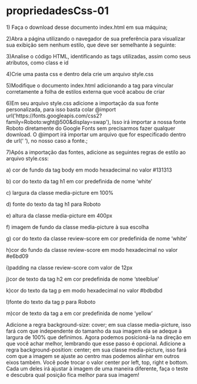 # propriedadesCss-01
<p> 1) Faça o download desse documento index.html em sua máquina;
</p>

<p>2)Abra a página utilizando o navegador de sua preferência para visualizar sua exibição sem nenhum estilo, que deve ser semelhante à seguinte:</p>
<p>3)Analise o código HTML, identificando as tags utilizadas, assim como seus atributos, como class e id</p>
<p>4)Crie uma pasta css e dentro dela crie um arquivo style.css</p>
<p>5)Modifique o documento index.html adicionando a tag <link> para vincular corretamente a folha de estilos externa que você acabou de criar</p>
<p>6)Em seu arquivo style.css adicione a importação da sua fonte personalizada, para isso basta colar @import url('https://fonts.googleapis.com/css2?family=Roboto:wght@500&display=swap'), Isso irá importar a nossa fonte Roboto diretamente do Google Fonts sem precisarmos fazer qualquer download. O @import irá importar um arquivo que for especificado dentro de url(‘  ’), no nosso caso a fonte.; </p>
<p>7)Após a importação das fontes, adicione as seguintes regras de estilo ao arquivo style.css:</p>
<p>a) cor de fundo da tag body em modo hexadecimal no valor #131313</p>
<p>b) cor do texto da tag h1 em cor predefinida de nome ‘white’</p>
<p>c) largura da classe media-picture em 100%</p>
<p>d) fonte do texto da tag h1 para Roboto</p>
<p>e) altura da classe media-picture em 400px</p>
<p>f) imagem de fundo da classe media-picture à sua escolha</p>
<p>g) cor do texto da classe review-score em cor predefinida de nome ‘white’</p>
<p>h)cor do fundo da classe review-score em modo hexadecimal no valor #e6bd09</p>
<p>i)padding na classe review-score com valor de 12px</p>
<p>j)cor de texto da tag h2 em cor predefinida de nome ‘steelblue’</p>
<p>k)cor do texto da tag p em modo hexadecimal no valor #bdbdbd</p>
<p>l)fonte do texto da tag p para Roboto</p>
<p>m)cor de texto da tag a em cor predefinida de nome ‘yellow’</p>

<p>
Adicione a regra background-size: cover; em sua classe media-picture, isso fará com que independente do tamanho da sua imagem ela se adeque à largura de 100% que definimos.
	Agora podemos posicioná-la na direção em que você achar melhor, lembrando que esse passo é opcional. Adicione a regra background-position: center; em sua classe media-picture, isso fará com que a imagem se ajuste ao centro mas podemos alinhar em outros eixos também.
Você pode trocar o valor center por left, top, right e bottom. Cada um deles irá ajustar à imagem de uma maneira diferente, faça o teste e descubra qual posição fica melhor para sua imagem! 
</p>
